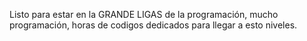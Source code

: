 Listo para estar en la GRANDE LIGAS de la programación, mucho programación, horas de codigos dedicados para llegar a esto niveles.